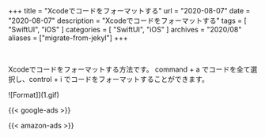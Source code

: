 +++
title =  "Xcodeでコードをフォーマットする"
url = "2020-08-07"
date = "2020-08-07"
description = "Xcodeでコードをフォーマットする"
tags = [
  "SwiftUI",
  "iOS"
]
categories = [
  "SwiftUI",
  "iOS"
]
archives = "2020/08"
aliases = ["migrate-from-jekyl"]
+++

<br>

Xcodeでコードをフォーマットする方法です。
command + a でコードを全て選択し、control + i でコードをフォーマットすることができます。

![Format]](1.gif)


<!-- Google Ads -->
{{< google-ads >}}

<!-- Amazon Ads -->
{{< amazon-ads >}}
